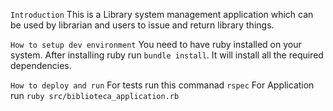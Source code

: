 
``Introduction``
This is a Library system management application which can be used by librarian and users to issue and return library things.

``How to setup dev environment``
You need to have ruby installed on your system.
After installing ruby run `bundle install`. It will install all the required dependencies.

``How to deploy and run``
For tests run this commanad `rspec`
For Application run `ruby src/biblioteca_application.rb`
